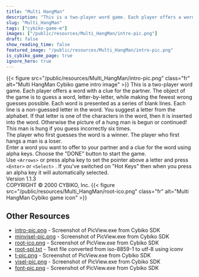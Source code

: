 ```yaml
---
title: "Multi HangMan"
description: "This is a two-player word game. Each player offers a word with a clue for the partner. The object of the game is to guess a word, letter-by-letter, while making the fewest wrong guesses possible. Each word is presented as a series of blank lines. Each line is a non-guessed letter..."
slug: "Multi_HangMan"
tags: ["cybiko-game-m"]
images: ["/public/resources/Multi_HangMan/intro-pic.png"]
draft: false
show_reading_time: false
featured_image: "/public/resources/Multi_HangMan/intro-pic.png"
is_cybiko_game_page: true
ignore_hero: true
---
```

{{< figure src="/public/resources/Multi_HangMan/intro-pic.png" class="fr" alt="Multi HangMan Cybiko game intro image" >}}
This is a two-player word game. Each player offers a word with a clue for the partner. The object of the game is to guess a word, letter-by-letter, while making the fewest wrong guesses possible. Each word is presented as a series of blank lines. Each line is a non-guessed letter in the word. You suggest a letter from the alphabet. If that letter is one of the characters in the word, then it is inserted into the word. Otherwise the picture of a hung man is begun or continued!   This man is hung if you guess incorrectly six times. \
The player who first guesses the word is a winner. The player who first hangs a man is a loser. \
Enter a word you want to offer to your partner and a clue for the word using alpha keys. Choose the "DONE" button to start the game. \
Use `<Arrows>`  or press alpha key to set the pointer above a letter and press `<Enter>`  or `<Select>` . If you've switched on "Hot Keys" then when you press an alpha key it will automatically selected. \
Version 1.1.3 \
COPYRIGHT © 2000 CYBIKO, Inc. {{< figure src="/public/resources/Multi_HangMan/root-ico.png" class="fr" alt="Multi HangMan Cybiko game icon" >}}

## Other Resources
* [intro-pic.png](/public/resources/Multi_HangMan/intro-pic.png) - Screenshot of PicView.exe from Cybiko SDK
* [minvisel-pic.png](/public/resources/Multi_HangMan/minvisel-pic.png) - Screenshot of PicView.exe from Cybiko SDK
* [root-ico.png](/public/resources/Multi_HangMan/root-ico.png) - Screenshot of PicView.exe from Cybiko SDK
* [root-spl.txt](/public/resources/Multi_HangMan/root-spl.txt) - Text file converted from iso-8859-1 to utf-8 using iconv
* [t-pic.png](/public/resources/Multi_HangMan/t-pic.png) - Screenshot of PicView.exe from Cybiko SDK
* [visel-pic.png](/public/resources/Multi_HangMan/visel-pic.png) - Screenshot of PicView.exe from Cybiko SDK
* [font-pic.png](/public/resources/Multi_HangMan/font-pic.png) - Screenshot of PicView.exe from Cybiko SDK
